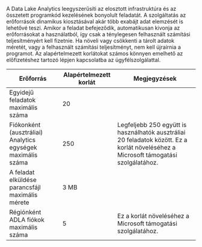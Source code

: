 A Data Lake Analytics leegyszerűsíti az elosztott infrastruktúra és az összetett programkód kezelésének bonyolult feladatát. A szolgáltatás az erőforrások dinamikus kiosztásával akár több exabájt adat elemzését is lehetővé teszi. Amikor a feladat befejeződik, automatikusan kivonja az erőforrásokat a használatból, így csak a ténylegesen felhasznált számítási teljesítményért kell fizetnie. Ha növeli vagy csökkenti a tárolt adatok méretét, vagy a felhasznált számítási teljesítményt, nem kell újraírnia a programot. Az alapértelmezett korlátokat számos könnyen emelhető az előfizetéshez tartozó lépjen kapcsolatba az ügyfélszolgálattal. 

| **Erőforrás** | **Alapértelmezett korlát** | **Megjegyzések** |
| --- | --- | --- |
| Egyidejű feladatok maximális száma |20 | |
| Fiókonként (ausztráliai) Analytics egységek maximális száma |250 | Legfeljebb 250 együtt is használhatók ausztráliai 20 feladatok között.  Ez a korlát növeléséhez a Microsoft támogatási szolgálatához. |
| A feladat elküldése parancsfájl maximális mérete | 3 MB | |
| Régiónként ADLA fiókok maximális száma | 5 | Ez a korlát növeléséhez a Microsoft támogatási szolgálatához. |
